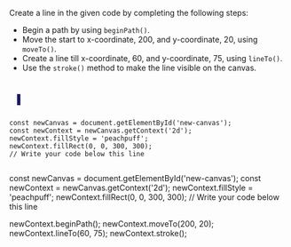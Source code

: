 Create a line in the given code by
completing the following steps:
- Begin a path by using `beginPath()`.
- Move the start to x-coordinate, 200, and y-coordinate, 20, using `moveTo()`.
- Create a line till x-coordinate, 60, and y-coordinate, 75, using `lineTo()`.
- Use the `stroke()` method to make the line visible on the canvas.

<codeblock language="javascript" type="exercise" testMode="fixedInput">
<code>
<panel language="html">
  <canvas id="new-canvas" width="400px" height="100px" style="border: 3px solid midnightblue;"></canvas>
</panel>
<panel language="javascript">
const newCanvas = document.getElementById('new-canvas');
const newContext = newCanvas.getContext('2d');
newContext.fillStyle = 'peachpuff';
newContext.fillRect(0, 0, 300, 300);
// Write your code below this line

</panel>
</code>

<solution>
const newCanvas = document.getElementById('new-canvas');
const newContext = newCanvas.getContext('2d');
newContext.fillStyle = 'peachpuff';
newContext.fillRect(0, 0, 300, 300);
// Write your code below this line

newContext.beginPath();
newContext.moveTo(200, 20);
newContext.lineTo(60, 75);
newContext.stroke();
</solution>
</codeblock>